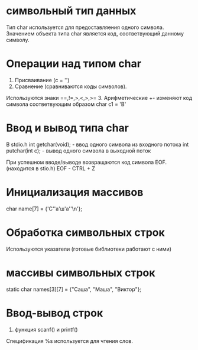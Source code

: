 # символьный тип данных

Тип char используется для предоставляения одного символа. Значением объекта типа char является код, соответвующий данному символу.

# Операции над типом char
1. Присваивание (c = '')
2. Сравнение (сравниваются коды символов).

Используются знаки ==,!=,>,<,>,>=
3. Арифметические 
+- изменяют код символа соответвующим образом
char c1 = 'B'

# Ввод и вывод типа char
В stdio.h
int getchar(void); - ввод одного символа из входного потока
int putchar(int c); - вывод одного символа в выходной поток

При успешном вводе/выводе возвращаются код символа EOF. (находится в stio.h)
EOF - CTRL + Z

# Инициализация массивов
char name[7] = {'C''a'ш'а''\n'};

# Обработка символьных строк
Используются указатели (готовые библиотеки работают с ними)

# массивы символьных строк
static char names[3][7] = {"Саша", "Маша", "Виктор"};

# Ввод-вывод строк
1. функция scanf() и printf()

Спецификация %s используется для чтения слов.